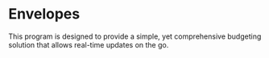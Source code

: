 # Envelopes
This program is designed to provide a simple, yet comprehensive budgeting solution that allows real-time updates on the go.